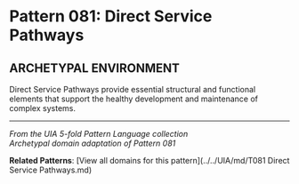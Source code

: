 # Pattern 081: Direct Service Pathways

## ARCHETYPAL ENVIRONMENT

Direct Service Pathways provide essential structural and functional elements that support the healthy development and maintenance of complex systems.

---

*From the UIA 5-fold Pattern Language collection*  
*Archetypal domain adaptation of Pattern 081*

**Related Patterns**: [View all domains for this pattern](../../UIA/md/T081 Direct Service Pathways.md)